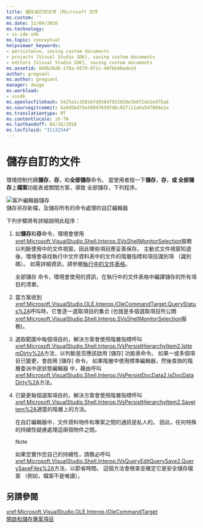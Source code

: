 ```yaml
---
title: 儲存自訂的文件 |Microsoft 文件
ms.custom: ''
ms.date: 11/04/2016
ms.technology:
- vs-ide-sdk
ms.topic: conceptual
helpviewer_keywords:
- persistence, saving custom documents
- projects [Visual Studio SDK], saving custom documents
- editors [Visual Studio SDK], saving custom documents
ms.assetid: 040b36d6-1f0a-4579-971c-40fbb46ade1d
author: gregvanl
ms.author: gregvanl
manager: douge
ms.workload:
- vssdk
ms.openlocfilehash: 5425a1c35816fd85847915029e3b6f2da1ed75a6
ms.sourcegitcommit: 6a9d5bd75e50947659fd6c837111a6a547884e2a
ms.translationtype: MT
ms.contentlocale: zh-TW
ms.lasthandoff: 04/16/2018
ms.locfileid: "31132544"
---
```

# <a name="saving-a-custom-document"></a>儲存自訂的文件
環境控制代碼**儲存**，**存**，和**全部儲存**命令。 當使用者按一下**儲存**，**存**，**或 全部儲存**上**檔案**功能表或關閉方案，導致 全部儲存，下列程序。  
  
 ![客戶編輯器儲存](../../extensibility/internals/media/private.gif "私用")  
儲存另存新檔，及儲存所有的命令處理的自訂編輯器  
  
 下列步驟將有詳細說明此程序：  
  
1.  如**儲存**和**存**命令，環境會使用<xref:Microsoft.VisualStudio.Shell.Interop.SVsShellMonitorSelection>服務以判斷使用中的文件視窗，因此哪些項目應妥善保存。 主動式文件視窗知道後，環境會尋找執行中文件資料表中的文件的階層指標和項目識別項 （識別碼）。 如需詳細資訊，請參閱[執行中的文件表格](../../extensibility/internals/running-document-table.md)。  
  
     全部儲存 命令，環境會使用的資訊，在執行中的文件表格中編譯儲存的所有項目的清單。  
  
2.  當方案收到<xref:Microsoft.VisualStudio.OLE.Interop.IOleCommandTarget.QueryStatus%2A>呼叫時，它會逐一選取項目的集合 (也就是多個選取項目所公開<xref:Microsoft.VisualStudio.Shell.Interop.SVsShellMonitorSelection>服務)。  
  
3.  選取範圍中每個項目的，解決方案會使用階層指標呼叫<xref:Microsoft.VisualStudio.Shell.Interop.IVsPersistHierarchyItem2.IsItemDirty%2A>方法，以判斷是否應該啟用 [儲存] 功能表命令。 如果一或多個項目已變更，會啟用 [儲存] 命令。 如果階層中使用標準編輯器，然後查詢的階層委派中途狀態編輯器 中，藉由呼叫<xref:Microsoft.VisualStudio.Shell.Interop.IVsPersistDocData2.IsDocDataDirty%2A>方法。  
  
4.  已變更每個選取項目的，解決方案會使用階層指標呼叫<xref:Microsoft.VisualStudio.Shell.Interop.IVsPersistHierarchyItem2.SaveItem%2A>適當的階層上的方法。  
  
     在自訂編輯器中，文件資料物件和專案之間的通訊是私人的。 因此，任何特殊的持續性疑慮處理這兩個物件之間。  
  
    > [!NOTE]
    >  如果您實作您自己的持續性，請務必呼叫<xref:Microsoft.VisualStudio.Shell.Interop.IVsQueryEditQuerySave2.QuerySaveFiles%2A>方法，以節省時間。 這個方法會檢查並確定它是安全儲存檔案 （例如，檔案不是唯讀）。  
  
## <a name="see-also"></a>另請參閱  
 <xref:Microsoft.VisualStudio.OLE.Interop.IOleCommandTarget>   
 [開啟和儲存專案項目](../../extensibility/internals/opening-and-saving-project-items.md)
